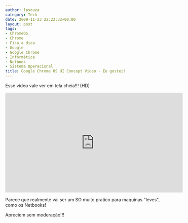 ```yaml
---
author: lpsouza
category: Tech
date: 2009-11-23 22:23:32+00:00
layout: post
tags:
- ChromeOS
- Chrome
- Fica a dica
- Google
- Google Chrome
- Informática
- Netbook
- Sistema Operacional
title: Google Chrome OS UI Concept Video - Eu gostei!
---
```


Esse video vale ver em tela cheia!!! (HD)

<iframe width="560" height="315" src="https://www.youtube-nocookie.com/embed/hJ57xzo287U" frameborder="0" allow="accelerometer; autoplay; encrypted-media; gyroscope; picture-in-picture" allowfullscreen></iframe>

Parece que realmente vai ser um SO muito pratico para maquinas "leves", como os Netbooks!

Apreciem sem moderação!!!